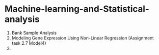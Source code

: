 # Machine-learning-and-Statistical-analysis
1. Bank Sample Analysis
2. Modeling Gene Expression Using Non-Linear Regression (Assignment task 2.7 Model4)
3. 

